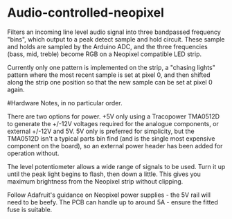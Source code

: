 # Audio-controlled-neopixel

Filters an incoming line level audio signal into three bandpassed frequency "bins", which output to a peak detect sample and hold circuit. These sample and holds are sampled by the Arduino ADC, and the three frequencies (bass, mid, treble) become RGB on a Neopixel compatible LED strip.

Currently only one pattern is implemented on the strip, a "chasing lights" pattern where the most recent sample is set at pixel 0, and then shifted along the strip one position so that the new sample can be set at pixel 0 again.

#Hardware Notes, in no particular order.

There are two options for power. +5V only using a Tracopower TMA0512D to generate the +/-12V voltages required for the analogue components, or external +/-12V and 5V. 5V only is preferred for simplicity, but the TMA0512D isn't a typical parts bin find (and is the single most expensive component on the board), so an external power header has been added for operation without.

The level potentiometer allows a wide range of signals to be used. Turn it up until the peak light begins to flash, then down a little. This gives you maximum brightness from the Neopixel strip without clipping.

Follow Adafruit's guidance on Neopixel power supplies - the 5V rail will need to be beefy. The PCB can handle up to around 5A - ensure the fitted fuse is suitable.